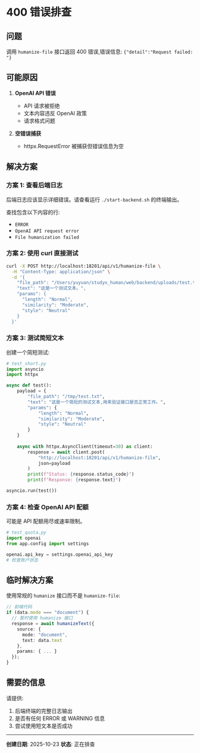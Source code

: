 # 400 错误排查

## 问题

调用 `humanize-file` 接口返回 400 错误,错误信息: `{"detail":"Request failed: "}`

## 可能原因

1. **OpenAI API 错误**
   - API 请求被拒绝
   - 文本内容违反 OpenAI 政策
   - 请求格式问题

2. **空错误捕获**
   - httpx.RequestError 被捕获但错误信息为空

## 解决方案

### 方案 1: 查看后端日志

后端日志应该显示详细错误。请查看运行 `./start-backend.sh` 的终端输出。

查找包含以下内容的行:
- `ERROR`
- `OpenAI API request error`
- `File humanization failed`

### 方案 2: 使用 curl 直接测试

```bash
curl -X POST http://localhost:18201/api/v1/humanize-file \
  -H "Content-Type: application/json" \
  -d '{
    "file_path": "/Users/yuyuan/studyx_human/web/backend/uploads/test.txt",
    "text": "这是一个测试文本。",
    "params": {
      "length": "Normal",
      "similarity": "Moderate",
      "style": "Neutral"
    }
  }'
```

### 方案 3: 测试简短文本

创建一个简短测试:

```python
# test_short.py
import asyncio
import httpx

async def test():
    payload = {
        "file_path": "/tmp/test.txt",
        "text": "这是一个简短的测试文本,用来验证接口是否正常工作。",
        "params": {
            "length": "Normal",
            "similarity": "Moderate",  
            "style": "Neutral"
        }
    }
    
    async with httpx.AsyncClient(timeout=30) as client:
        response = await client.post(
            "http://localhost:18201/api/v1/humanize-file",
            json=payload
        )
        print(f"Status: {response.status_code}")
        print(f"Response: {response.text}")

asyncio.run(test())
```

### 方案 4: 检查 OpenAI API 配额

可能是 API 配额用尽或速率限制。

```python
# test_quota.py
import openai
from app.config import settings

openai.api_key = settings.openai_api_key
# 检查账户状态
```

## 临时解决方案

使用常规的 `humanize` 接口而不是 `humanize-file`:

```typescript
// 前端代码
if (data.mode === "document") {
  // 暂时使用 humanize 接口
  response = await humanizeText({
    source: {
      mode: "document",
      text: data.text
    },
    params: { ... }
  });
}
```

## 需要的信息

请提供:
1. 后端终端的完整日志输出
2. 是否有任何 ERROR 或 WARNING 信息
3. 尝试使用短文本是否成功

---

**创建日期**: 2025-10-23
**状态**: 正在排查

